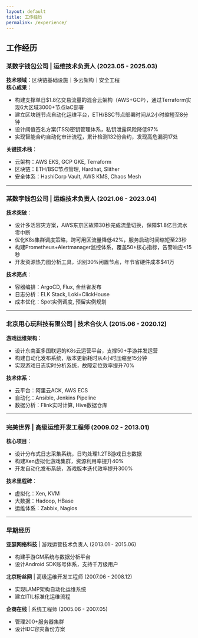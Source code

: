 ```yaml
---
layout: default
title: 工作经历
permalink: /experience/
---
```


## 工作经历

### 某数字钱包公司 | 运维技术负责人 (2023.05 - 2025.03)
**技术领域**：区块链基础设施｜多云架构｜安全工程  
**核心成果**：
- 构建支撑单日$1.8亿交易流量的混合云架构（AWS+GCP），通过Terraform实现6大区域3000+节点IaC部署
- 建立区块链节点自动化运维平台，ETH/BSC节点部署时间从2小时缩短至8分钟
- 设计阈值签名方案(TSS)密钥管理体系，私钥泄露风险降低97%
- 实现智能合约自动化审计流程，累计检测132份合约，发现高危漏洞17处

**关键技术栈**：
- 云架构：AWS EKS, GCP GKE, Terraform
- 区块链：ETH/BSC节点管理, Hardhat, Slither
- 安全体系：HashiCorp Vault, AWS KMS, Chaos Mesh

---

### 某数字钱包公司 | 运维技术负责人 (2021.06 - 2023.04)
**技术突破**：
- 设计多活容灾方案，AWS东京区故障30秒完成流量切换，保障$1.8亿日流水零中断
- 优化K8s集群调度策略，跨可用区流量降低42%，服务启动时间缩短至23秒
- 构建Prometheus+Alertmanager监控体系，覆盖50+核心指标，告警响应<15秒
- 开发资源热力图分析工具，识别30%闲置节点，年节省硬件成本$41万

**技术亮点**：
- 容器编排：ArgoCD, Flux, 金丝雀发布
- 日志分析：ELK Stack, Loki+ClickHouse
- 成本优化：Spot实例调度, 预留实例规划

---

### 北京用心玩科技有限公司 | 技术合伙人 (2015.06 - 2020.12)
**游戏运维架构**：
- 设计东南亚多国联运的K8s云运营平台，支撑50+手游并发运营
- 构建自动化发布系统，版本更新耗时从4小时压缩至15分钟
- 实现游戏日志实时分析系统，故障定位效率提升70%

**技术体系**：
- 云平台：阿里云ACK, AWS ECS
- 自动化：Ansible, Jenkins Pipeline
- 数据分析：Flink实时计算, Hive数据仓库

---

### 完美世界 | 高级运维开发工程师 (2009.02 - 2013.01)
**核心项目**：
- 设计分布式日志采集系统，日均处理1.2TB游戏日志数据
- 构建Xen虚拟化游戏集群，资源利用率提升40%
- 开发自动化发布系统，游戏版本迭代效率提升300%

**技术里程碑**：
- 虚拟化：Xen, KVM
- 大数据：Hadoop, HBase
- 运维体系：Zabbix, Nagios

---

### 早期经历
**亚瑟网络科技** | 游戏运营技术负责人 (2013.01 - 2015.06)  
- 构建手游GM系统与数据分析平台
- 设计Android SDK账号体系，支持千万级用户

**北京粉丝网** | 高级运维开发工程师 (2007.06 - 2008.12)  
- 实现LAMP架构自动化运维系统
- 建立ITIL标准化运维流程

**企商在线** | 系统工程师 (2005.06 - 2007.05)  
- 管理200+服务器集群
- 设计IDC容灾备份方案 